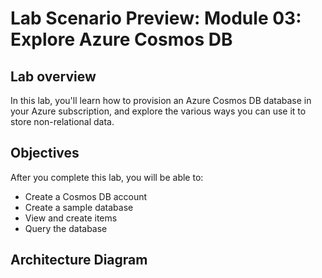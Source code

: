 # Lab Scenario Preview: Module 03: Explore Azure Cosmos DB

## Lab overview

In this lab, you'll learn how to provision an Azure Cosmos DB database in your Azure subscription, and explore the various ways you can use it to store non-relational data.

## Objectives

After you complete this lab, you will be able to:

- Create a Cosmos DB account
- Create a sample database
- View and create items
- Query the database
  
## Architecture Diagram
